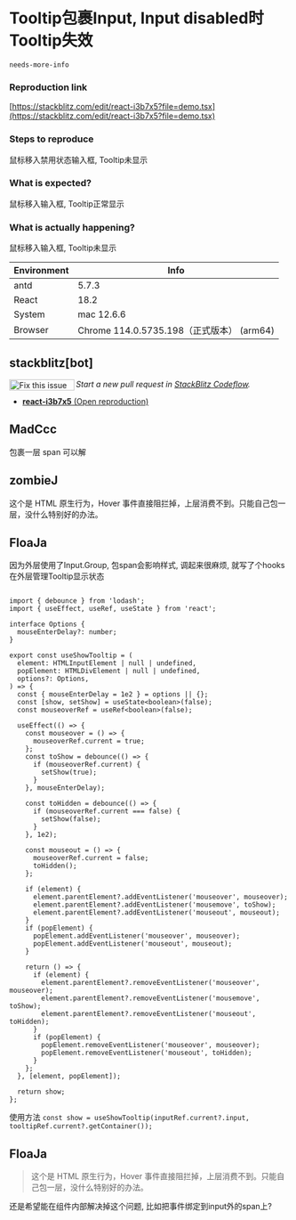 # Tooltip包裹Input, Input disabled时Tooltip失效

`needs-more-info`

### Reproduction link

[https://stackblitz.com/edit/react-i3b7x5?file=demo.tsx](https://stackblitz.com/edit/react-i3b7x5?file=demo.tsx)

### Steps to reproduce

鼠标移入禁用状态输入框, Tooltip未显示

### What is expected?

鼠标移入输入框, Tooltip正常显示

### What is actually happening?

鼠标移入输入框, Tooltip未显示

| Environment | Info                                      |
| ----------- | ----------------------------------------- |
| antd        | 5.7.3                                     |
| React       | 18.2                                      |
| System      | mac 12.6.6                                |
| Browser     | Chrome 114.0.5735.198（正式版本） (arm64) |

<!-- generated by ant-design-issue-helper. DO NOT REMOVE -->

## stackblitz[bot]

<a href='https://stackblitz.com/~/github.com/ant-design/ant-design/issues/43841?repros=react-i3b7x5'><img src='https://developer.stackblitz.com/img/fix_this_issue_small.svg' alt='Fix this issue in StackBlitz Codeflow' align='left' width='117' height='20'></a> _Start a new pull request in [StackBlitz Codeflow](https://stackblitz.com/~/github.com/ant-design/ant-design/issues/43841?repros=react-i3b7x5)._

- [**react-i3b7x5** (Open reproduction)](https://stackblitz.com/edit/react-i3b7x5?issueRepo=ant-design/ant-design&issueNumber=43841)

## MadCcc

包裹一层 span 可以解

## zombieJ

这个是 HTML 原生行为，Hover 事件直接阻拦掉，上层消费不到。只能自己包一层，没什么特别好的办法。

## FloaJa

因为外层使用了Input.Group, 包span会影响样式, 调起来很麻烦, 就写了个hooks在外层管理Tooltip显示状态

```

import { debounce } from 'lodash';
import { useEffect, useRef, useState } from 'react';

interface Options {
  mouseEnterDelay?: number;
}

export const useShowTooltip = (
  element: HTMLInputElement | null | undefined,
  popElement: HTMLDivElement | null | undefined,
  options?: Options,
) => {
  const { mouseEnterDelay = 1e2 } = options || {};
  const [show, setShow] = useState<boolean>(false);
  const mouseoverRef = useRef<boolean>(false);

  useEffect(() => {
    const mouseover = () => {
      mouseoverRef.current = true;
    };
    const toShow = debounce(() => {
      if (mouseoverRef.current) {
        setShow(true);
      }
    }, mouseEnterDelay);

    const toHidden = debounce(() => {
      if (mouseoverRef.current === false) {
        setShow(false);
      }
    }, 1e2);

    const mouseout = () => {
      mouseoverRef.current = false;
      toHidden();
    };

    if (element) {
      element.parentElement?.addEventListener('mouseover', mouseover);
      element.parentElement?.addEventListener('mousemove', toShow);
      element.parentElement?.addEventListener('mouseout', mouseout);
    }
    if (popElement) {
      popElement.addEventListener('mouseover', mouseover);
      popElement.addEventListener('mouseout', mouseout);
    }

    return () => {
      if (element) {
        element.parentElement?.removeEventListener('mouseover', mouseover);
        element.parentElement?.removeEventListener('mousemove', toShow);
        element.parentElement?.removeEventListener('mouseout', toHidden);
      }
      if (popElement) {
        popElement.removeEventListener('mouseover', mouseover);
        popElement.removeEventListener('mouseout', toHidden);
      }
    };
  }, [element, popElement]);

  return show;
};
```

使用方法
`const show = useShowTooltip(inputRef.current?.input, tooltipRef.current?.getContainer());`

## FloaJa

> 这个是 HTML 原生行为，Hover 事件直接阻拦掉，上层消费不到。只能自己包一层，没什么特别好的办法。

还是希望能在组件内部解决掉这个问题, 比如把事件绑定到input外的span上?
